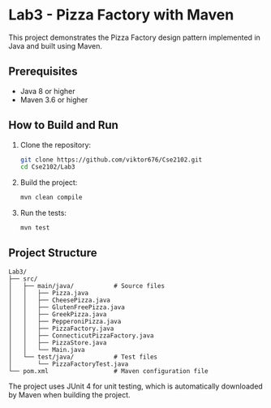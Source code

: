 # Lab3 - Pizza Factory with Maven

This project demonstrates the Pizza Factory design pattern implemented in Java and built using Maven.

## Prerequisites

- Java 8 or higher
- Maven 3.6 or higher

## How to Build and Run

1. Clone the repository:
   ```bash
   git clone https://github.com/viktor676/Cse2102.git
   cd Cse2102/Lab3
   ```

2. Build the project:
   ```bash
   mvn clean compile
   ```

3. Run the tests:
   ```bash
   mvn test
   ```

## Project Structure

```
Lab3/
├── src/
│   ├── main/java/           # Source files
│   │   ├── Pizza.java
│   │   ├── CheesePizza.java
│   │   ├── GlutenFreePizza.java
│   │   ├── GreekPizza.java
│   │   ├── PepperoniPizza.java
│   │   ├── PizzaFactory.java
│   │   ├── ConnecticutPizzaFactory.java
│   │   ├── PizzaStore.java
│   │   └── Main.java
│   └── test/java/           # Test files
│       └── PizzaFactoryTest.java
└── pom.xml                  # Maven configuration file
```

The project uses JUnit 4 for unit testing, which is automatically downloaded by Maven when building the project.